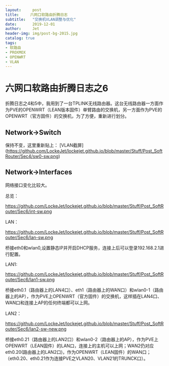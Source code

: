 ```yaml
---
layout:     post
title:     六网口软路由折腾日志
subtitle:   "交换机VLAN调整与优化"
date:       2019-12-01
author:     Jet
header-img: img/post-bg-2015.jpg
catalog: true
tags: 
- 软路由
- PROXMOX
- OPENWRT
- VLAN
---
```

# 六网口软路由折腾日志之6

折腾日志之4和5中，我用到了一台TPLINK无线路由器。这台无线路由器一方面作为PVE的OPENWRT（LEAN版本固件）单臂路由的交换机，另一方面作为PVE的OPENWRT（官方固件）的交换机，为了方便，重新进行划分。

## Network->Switch
保持不变，这里重新贴上：
[VLAN截屏] (https://github.com/LockeJet/lockejet.github.io/blob/master/Stuff/Post_SoftRouter/Sec4/sw0-sw.png)

## Network->Interfaces
网络接口变化比较大。

总览：

https://github.com/LockeJet/lockejet.github.io/blob/master/Stuff/Post_SoftRouter/Sec6/int-sw.png

LAN：

https://github.com/LockeJet/lockejet.github.io/blob/master/Stuff/Post_SoftRouter/Sec6/lan-sw.png

桥接eth0和wlan0,设置静态IP并开启DHCP服务，连接上后可以登录192.168.2.1进行配置。

LAN1: 

https://github.com/LockeJet/lockejet.github.io/blob/master/Stuff/Post_SoftRouter/Sec6/lan1-sw.png

桥接eth0.1（路由器上的LAN4口）、eth1（路由器上的WAN口）和wlan0-1（路由器上的AP），作为PVE上OPENWRT（官方固件）的交换机，这样插在LAN4口、WAN口和连接上AP的任何终端都可以上网。

LAN2：

https://github.com/LockeJet/lockejet.github.io/blob/master/Stuff/Post_SoftRouter/Sec6/lan2-sw-new.png

桥接eth0.21（路由器上的LAN2口）和wlan0-2（路由器上的AP），作为PVE上OPENWRT（LEAN固件）的LAN口，连接上的主机可以上网；WAN2仍对应eth0.20(路由器上的LAN2口)，作为OPENWRT（LEAN固件）的WAN口；（eth0.20、eth0.21作为连接PVE之VLAN20、VLAN21的TRUNCK口）。






